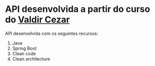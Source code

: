 # API desenvolvida a partir do curso do [Valdir Cezar](https://www.youtube.com/playlist?list=PLA8Qj9w4RGkXwPerFo4ZDFEessyNJW1ol)

API desenvolvida com os seguintes recursos:
  1. Java
  2. Spring Boot
  3. Clean code
  4. Clean architecture

